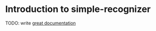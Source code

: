 # Introduction to simple-recognizer

TODO: write [great documentation](http://jacobian.org/writing/great-documentation/what-to-write/)
